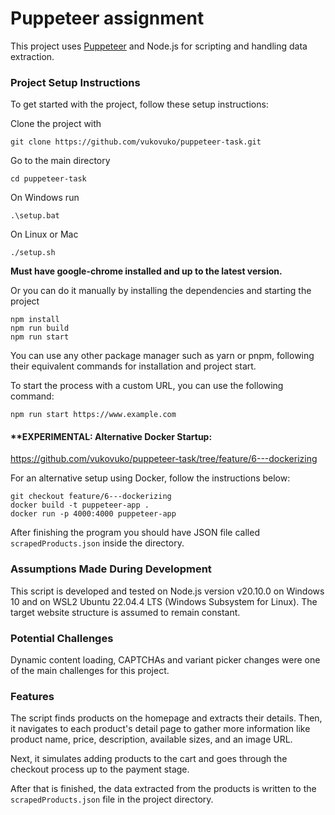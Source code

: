 # Puppeteer assignment

This project uses [Puppeteer](https://pptr.dev/) and Node.js for scripting and handling data extraction.

### Project Setup Instructions

To get started with the project, follow these setup instructions:

Clone the project with 
```
git clone https://github.com/vukovuko/puppeteer-task.git
```

Go to the main directory
```
cd puppeteer-task
```
On Windows run
```
.\setup.bat
```
On Linux or Mac
```
./setup.sh
```
**Must have google-chrome installed and up to the latest version.**

Or you can do it manually by installing the dependencies and starting the project
```
npm install
npm run build
npm run start
```
You can use any other package manager such as yarn or pnpm, following their equivalent commands for installation and project start.

To start the process with a custom URL, you can use the following command:
```
npm run start https://www.example.com
```

#### **EXPERIMENTAL: Alternative Docker Startup:
https://github.com/vukovuko/puppeteer-task/tree/feature/6---dockerizing

For an alternative setup using Docker, follow the instructions below:
```
git checkout feature/6---dockerizing
docker build -t puppeteer-app .
docker run -p 4000:4000 puppeteer-app
```

After finishing the program you should have JSON file called `scrapedProducts.json` inside the directory.

### Assumptions Made During Development

This script is developed and tested on Node.js version v20.10.0 on Windows 10 and on WSL2 Ubuntu 22.04.4 LTS (Windows Subsystem for Linux).
The target website structure is assumed to remain constant.

### Potential Challenges

Dynamic content loading, CAPTCHAs and variant picker changes were one of the main challenges for this project.

### Features

The script finds products on the homepage and extracts their details. Then, it navigates to each product's detail page to gather more information like product name, price, description, available sizes, and an image URL.

Next, it simulates adding products to the cart and goes through the checkout process up to the payment stage.

After that is finished, the data extracted from the products is written to the `scrapedProducts.json` file in the project directory.
